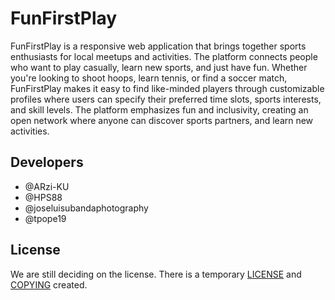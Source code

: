 # FunFirstPlay

FunFirstPlay is a responsive web application that brings together sports enthusiasts for local meetups and activities. The platform connects people who want to play casually, learn new sports, and just have fun. Whether you're looking to shoot hoops, learn tennis, or find a soccer match, FunFirstPlay makes it easy to find like-minded players through customizable profiles where users can specify their preferred time slots, sports interests, and skill levels. The platform emphasizes fun and inclusivity, creating an open network where anyone can discover sports partners, and learn new activities.

## Developers

- @ARzi-KU
- @HPS88
- @joseluisubandaphotography
- @tpope19

## License

We are still deciding on the license.
There is a temporary [LICENSE](./LICENSE) and [COPYING](./COPYING) created.
